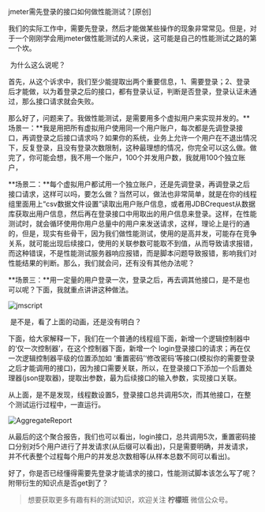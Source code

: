 jmeter需先登录的接口如何做性能测试？[原创]

​	我们的实际工作中，需要先登录，然后才能做某些操作的现象非常常见。但是，对于一个刚刚学会用jmeter做性能测试的人来说，这可能是自己的性能测试之路的第一个坎。

​	为什么这么说呢？

​	首先，从这个诉求中，我们至少能提取出两个重要信息，1、需要登录；2、登录后才能做，以为着登录之后的接口，都有登录认证，判断是否登录，登录认证未通过，那么接口请求就会失败。

​	那么好了，问题来了。我做性能测试，是需要用多个虚拟用户来实现并发的。**场景一：**我是用把所有虚拟用户使用同一个用户账户，每次都是先调登录接口，再调登录之后接口请求吗？如果你的系统，业务上允许一个用户在不退出情况下，反复登录，且没有登录次数限制，这种最理想的情况，你完全可以这么做。做完了，你可能会想，我不用一个账户，100个并发用户数，我就用100个独立账户，

**场景二：**每个虚拟用户都试用一个独立账户，还是先调登录，再调登录之后接口请求，这样可以吗，要怎么做？当然可以，做法也非常简单，就是在你的线程组里面用上“csv数据文件设置”读取出用户账户信息，或者用JDBCrequest从数据库获取出用户信息，然后再在登录接口中用取出的用户信息来登录。这样，在性能测试时，就会循环使用你用户总量中的用户来发送请求，这样，理论上是行的通的，但是，现实有些骨干，因为我们做性能测试，使用的是高并发，可能存在竞争关系，就可能出现后续接口，使用的关联参数可能取不到值，从而导致请求报错，而这种错误，不是性能测试服务器响应报错，而是脚本问题导致报错，影响我们对性能结果的判断。那么，我们就会问，还有没有其他办法呢？

**场景三：**用一定量的用户登录一次，登录之后，再去调其他接口，是不是也可以呢？下面，我就重点讲讲这种做法。

![jmscript](E:\gitee\bbs-doc\jmscript.gif)

​	是不是，看了上面的动画，还是没有明白？

​	下面，给大家解释一下，我们在一个普通的线程组下面，新增一个逻辑控制器中的‘仅一次控制器’，在这个控制器下面，新增一个 login登录接口的请求；再在仅一次逻辑控制器平级的位置添加如 ‘重置密码’‘修改密码’等接口(模拟你的需要登录之后才能调用的接口)，因为接口需要关联，所以，在登录接口下添加一个后置处理器(json提取器)，提取出参数，最为后续接口的输入参数，实现接口关联。

​	从上面，是不是发现，线程数设置5，登录接口总共调用5次，而其他接口，在整个测试运行过程中，一直运行。

![AggregateReport](E:\gitee\bbs-doc\AggregateReport.jpg)

从最后的这个聚合报告，我们也可以看出，login接口，总共调用5次，重置密码接口分别对5个用户进行了并发请求(从后缀可以看出)，只是需要明确，并发请求，并不代表整个过程每个用户的并发总次数相等(从样本总数不同可以看出)。

好了，你是否已经懂得需要先登录才能请求的接口，性能测试脚本该怎么写了呢？附带衍生的知识点是否get到了？

> 想要获取更多有趣有料的测试知识，欢迎关注 **柠檬班** 微信公众号。